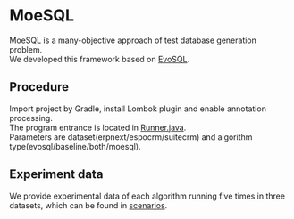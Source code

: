 # MoeSQL

MoeSQL is a many-objective approach of test database generation problem.   
We developed this framework based on [EvoSQL](https://github.com/SERG-Delft/evosql).  

## Procedure

Import project by Gradle, install Lombok plugin and enable annotation processing.  
The program entrance is located in [Runner.java](./evaluation/src/main/java/nl/tudelft/serg/evosql/evaluation/Runner.java).   
Parameters are dataset(erpnext/espocrm/suitecrm) and algorithm type(evosql/baseline/both/moesql).  

## Experiment data

We provide experimental data of each algorithm running five times in three datasets, which can be found in [scenarios](./evaluation/scenarios).  